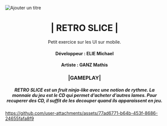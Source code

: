 ![Ajouter un titre](https://github.com/user-attachments/assets/e5845169-d3cb-4c81-a996-53479f71d812)
<h1 align="center">| RETRO SLICE |</h1><p
                                    
<h2 align="center"> Petit exercice sur les UI sur mobile. </h2>

<h4 align="center"> Développeur : ELIE Michael
<h4 align="center"> Artiste : GANZ Mathis

<h3 align="center"> |GAMEPLAY| </h3>
<h5 align="center"> RETRO SLICE est un fruit ninja-like avec une notion de rythme.
La monnaie du jeu est le CD qui permet d'acheter d'autres lames. Pour recuperer des CD, il suffit de les decouper quand ils apparaissent en jeu. </h5>




https://github.com/user-attachments/assets/77ad6771-b64b-453f-8686-24655fafa8f9


